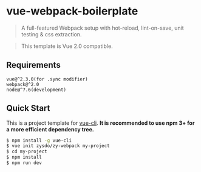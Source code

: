 # vue-webpack-boilerplate

> A full-featured Webpack setup with hot-reload, lint-on-save, unit testing & css extraction.

> This template is Vue 2.0 compatible.

## Requirements
    vue@^2.3.0(for .sync modifier)
    webpack@^2.0
    node@^7.6(development)

## Quick Start

This is a project template for [vue-cli](https://github.com/vuejs/vue-cli). **It is recommended to use npm 3+ for a more efficient dependency tree.**

``` bash
$ npm install -g vue-cli
$ vue init zysdo/zy-webpack my-project
$ cd my-project
$ npm install
$ npm run dev
```